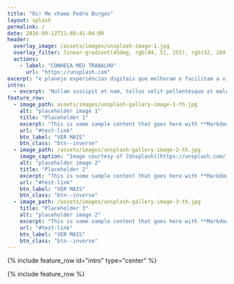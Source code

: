 ```yaml
---
title: "Oi! Me chamo Pedro Burgos"
layout: splash
permalink: /
date: 2016-09-12T11:48:41-04:00
header:
  overlay_image: /assets/images/unsplash-image-1.jpg
  overlay_filter: linear-gradient(45deg, rgb(84, 51, 255), rgb(32, 189, 255), rgb(165, 254, 203))
  actions:
    - label: "CONHEÇA MEU TRABALHO"
      url: "https://unsplash.com"
excerpt: "e planejo experiências digitais que melhoram e facilitam a vida dos usuários!"
intro: 
  - excerpt: 'Nullam suscipit et nam, tellus velit pellentesque at malesuada, enim eaque. Quis nulla, netus tempor in diam gravida tincidunt, *proin faucibus* voluptate felis id sollicitudin.'
feature_row:
  - image_path: assets/images/unsplash-gallery-image-1-th.jpg
    alt: "placeholder image 1"
    title: "Placeholder 1"
    excerpt: "This is some sample content that goes here with **Markdown** formatting."
    url: "#test-link"
    btn_label: "VER MAIS"
    btn_class: "btn--inverse"
  - image_path: /assets/images/unsplash-gallery-image-2-th.jpg
    image_caption: "Image courtesy of [Unsplash](https://unsplash.com/)"
    alt: "placeholder image 2"
    title: "Placeholder 2"
    excerpt: "This is some sample content that goes here with **Markdown** formatting."
    url: "#test-link"
    btn_label: "VER MAIS"
    btn_class: "btn--inverse"
  - image_path: /assets/images/unsplash-gallery-image-3-th.jpg
    title: "Placeholder 3"
    alt: "placeholder image 2"
    excerpt: "This is some sample content that goes here with **Markdown** formatting."
    url: "#test-link"
    btn_label: "VER MAIS"
    btn_class: "btn--inverse"
---
```


{% include feature_row id="intro" type="center" %}

{% include feature_row %}
